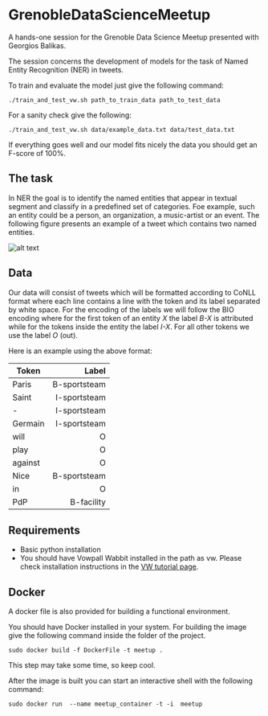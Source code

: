 # GrenobleDataScienceMeetup

A hands-one session for the Grenoble Data Science Meetup presented with Georgios Balikas.

The session concerns the development of models for the task of Named Entity Recognition (NER) in tweets.

To train and evaluate the model just give the following command:

`
./train_and_test_vw.sh path_to_train_data path_to_test_data
`

For a sanity check give the following:

`
./train_and_test_vw.sh data/example_data.txt data/test_data.txt
`

If everything goes well and our model fits nicely the data you should get an F-score of 100%.

## The task

In NER the goal is to identify the named entities that appear in textual segment and 
classify in a predefined set of categories. Foe example, such an entity could be
a person, an organization, a music-artist or an event. The following figure presents
an example of a tweet which contains two named entities.

![alt text](https://github.com/ioannispartalas/GrenobleDataScienceMeetup/images/ner_fig.png "A tweet with named entities")

## Data

Our data will consist of tweets which will be formatted according to CoNLL format where each line
contains a line with the token and its label separated by white space. For the encoding
of the labels we will follow the BIO encoding where for the first token of an entity *X*
the label *B-X* is attributed while for the tokens inside the entity the label *I-X*.
For all other tokens we use the label *O* (out).

Here is an example using the above format:

| Token | Label |
|---|---:|
| Paris | B-sportsteam |
| Saint | I-sportsteam |
| \- | I-sportsteam |
| Germain | I-sportsteam |
| will | O |
| play | O |
| against | O |
| Nice | B-sportsteam |
| in | O |
| PdP | B-facility |


## Requirements
* Basic python installation 
* You should have Vowpall Wabbit installed in the path as vw. Please check installation instructions in the [VW tutorial page](https://github.com/JohnLangford/vowpal_wabbit/wiki/Tutorial).

## Docker

A docker file is also provided for building a functional environment.

You should have Docker installed in your system. For building the image give the following command inside the folder of the project.

```
sudo docker build -f DockerFile -t meetup .
```

This step may take some time, so keep cool. 

After the image is built you can start an interactive shell with the following command:

```
sudo docker run  --name meetup_container -t -i  meetup
```
